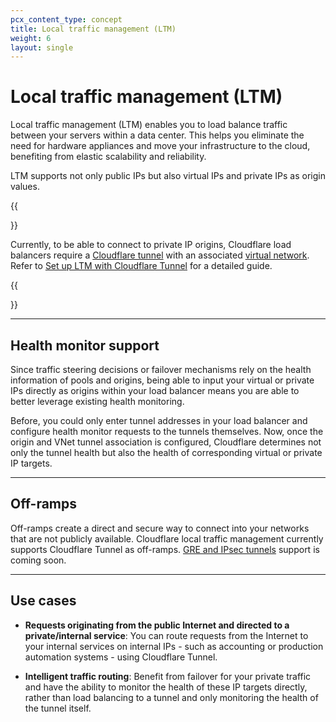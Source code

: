 ```yaml
---
pcx_content_type: concept
title: Local traffic management (LTM)
weight: 6
layout: single
---
```


# Local traffic management (LTM)

Local traffic management (LTM) enables you to load balance traffic between your servers within a data center. This helps you eliminate the need for hardware appliances and move your infrastructure to the cloud, benefiting from elastic scalability and reliability.

LTM supports not only public IPs but also virtual IPs and private IPs as origin values.

{{<Aside type="warning">}}

Currently, to be able to connect to private IP origins, Cloudflare load balancers require a [Cloudflare tunnel](/cloudflare-one/connections/connect-networks/) with an associated [virtual network](/cloudflare-one/connections/connect-networks/private-net/tunnel-virtual-networks/). Refer to [Set up LTM with Cloudflare Tunnel](/load-balancing/local-traffic-management/ltm-tunnels-setup/) for a detailed guide.

{{</Aside>}}

---

## Health monitor support

Since traffic steering decisions or failover mechanisms rely on the health information of pools and origins, being able to input your virtual or private IPs directly as origins within your load balancer means you are able to better leverage existing health monitoring.

Before, you could only enter tunnel addresses in your load balancer and configure health monitor requests to the tunnels themselves. Now, once the origin and VNet tunnel association is configured, Cloudflare determines not only the tunnel health but also the health of corresponding virtual or private IP targets.

---

## Off-ramps

Off-ramps create a direct and secure way to connect into your networks that are not publicly available. Cloudflare local traffic management currently supports Cloudflare Tunnel as off-ramps. [GRE and IPsec tunnels](/magic-wan/reference/tunnels/) support is coming soon.

---

## Use cases

* **Requests originating from the public Internet and directed to a private/internal service**: You can route requests from the Internet to your internal services on internal IPs - such as accounting or production automation systems - using Cloudflare Tunnel.

* **Intelligent traffic routing**: Benefit from failover for your private traffic and have the ability to monitor the health of these IP targets directly, rather than load balancing to a tunnel and only monitoring the health of the tunnel itself.